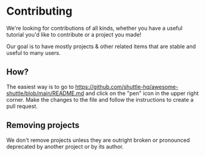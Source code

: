 # Contributing

We're looking for contributions of all kinds, whether you have a useful tutorial you'd like to contribute or a project you made!

Our goal is to have mostly projects & other related items that are stable and useful to many users.

## How?

The easiest way is to go to https://github.com/shuttle-hq/awesome-shuttle/blob/main/README.md and click on the "pen" icon in the upper right corner. Make the changes to the file and follow the instructions to create a pull request.

## Removing projects

We don't remove projects unless they are outright broken or pronounced deprecated by another project or by its author.
